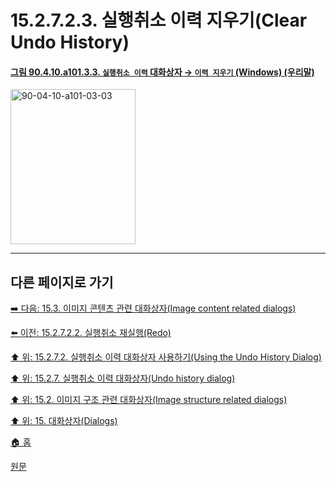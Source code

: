 # 15.2.7.2.3. 실행취소 이력 지우기(Clear Undo History)

<a id="90-04-10-a101-03-03"></a>

#### [그림 90.4.10.a101.3.3. `실행취소 이력` 대화상자 → `이력 지우기` (Windows) (우리말)](./90-04-0010-undo_history.md#90-04-10-a101-03-03)
<img width="200" height="248" alt="90-04-10-a101-03-03" src="https://github.com/wonder13662/gimp/assets/15767104/fa03ae62-fd29-4608-9e08-5d30c2350812" />

***

## 다른 페이지로 가기

[➡️ 다음: 15.3. 이미지 콘텐츠 관련 대화상자(Image content related dialogs)](./15-03-00-image-content-related-dialogs.md)

[⬅️ 이전: 15.2.7.2.2. 실행취소 재실행(Redo)](./15-02-07-02-02-redo.md)

[⬆️ 위: 15.2.7.2. 실행취소 이력 대화상자 사용하기(Using the Undo History Dialog)](./15-02-07-02-00-using_the_undo_history_dialog.md)

[⬆️ 위: 15.2.7. 실행취소 이력 대화상자(Undo history dialog)](./15-02-07-00-undo-history-dialog.md)

[⬆️ 위: 15.2. 이미지 구조 관련 대화상자(Image structure related dialogs)](./15-02-00-image-structure-related-dialogs.md)

[⬆️ 위: 15. 대화상자(Dialogs)](./15-00-dialogs.md)

[🏠 홈](./00-home.md)

[원문](https://docs.gimp.org/2.10/ko/gimp-undo-dialog.html#idm19025)
